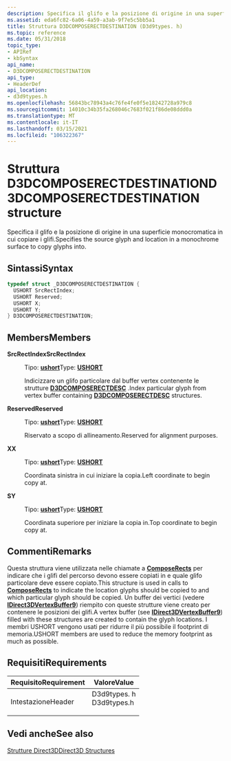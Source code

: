 ```yaml
---
description: Specifica il glifo e la posizione di origine in una superficie monocromatica in cui copiare i glifi.
ms.assetid: eda6fc82-6a06-4a59-a3ab-9f7e5c5bb5a1
title: Struttura D3DCOMPOSERECTDESTINATION (D3d9types. h)
ms.topic: reference
ms.date: 05/31/2018
topic_type:
- APIRef
- kbSyntax
api_name:
- D3DCOMPOSERECTDESTINATION
api_type:
- HeaderDef
api_location:
- d3d9types.h
ms.openlocfilehash: 56843bc78943a4c76fe4fe0f5e18242728a979c8
ms.sourcegitcommit: 14010c34b35fa268046c7683f021f86de08ddd0a
ms.translationtype: MT
ms.contentlocale: it-IT
ms.lasthandoff: 03/15/2021
ms.locfileid: "106322367"
---
```

# <a name="d3dcomposerectdestination-structure"></a><span data-ttu-id="fc6db-103">Struttura D3DCOMPOSERECTDESTINATION</span><span class="sxs-lookup"><span data-stu-id="fc6db-103">D3DCOMPOSERECTDESTINATION structure</span></span>

<span data-ttu-id="fc6db-104">Specifica il glifo e la posizione di origine in una superficie monocromatica in cui copiare i glifi.</span><span class="sxs-lookup"><span data-stu-id="fc6db-104">Specifies the source glyph and location in a monochrome surface to copy glyphs into.</span></span>

## <a name="syntax"></a><span data-ttu-id="fc6db-105">Sintassi</span><span class="sxs-lookup"><span data-stu-id="fc6db-105">Syntax</span></span>


```C++
typedef struct _D3DCOMPOSERECTDESTINATION {
  USHORT SrcRectIndex;
  USHORT Reserved;
  USHORT X;
  USHORT Y;
} D3DCOMPOSERECTDESTINATION;
```



## <a name="members"></a><span data-ttu-id="fc6db-106">Members</span><span class="sxs-lookup"><span data-stu-id="fc6db-106">Members</span></span>

<dl> <dt>

<span data-ttu-id="fc6db-107">**SrcRectIndex**</span><span class="sxs-lookup"><span data-stu-id="fc6db-107">**SrcRectIndex**</span></span>
</dt> <dd>

<span data-ttu-id="fc6db-108">Tipo: **[ **ushort**](../winprog/windows-data-types.md)**</span><span class="sxs-lookup"><span data-stu-id="fc6db-108">Type: **[**USHORT**](../winprog/windows-data-types.md)**</span></span>

</dd> <dd>

<span data-ttu-id="fc6db-109">Indicizzare un glifo particolare dal buffer vertex contenente le strutture [**D3DCOMPOSERECTDESC**](d3dcomposerectdesc.md) .</span><span class="sxs-lookup"><span data-stu-id="fc6db-109">Index particular glyph from vertex buffer containing [**D3DCOMPOSERECTDESC**](d3dcomposerectdesc.md) structures.</span></span>

</dd> <dt>

<span data-ttu-id="fc6db-110">**Reserved**</span><span class="sxs-lookup"><span data-stu-id="fc6db-110">**Reserved**</span></span>
</dt> <dd>

<span data-ttu-id="fc6db-111">Tipo: **[ **ushort**](../winprog/windows-data-types.md)**</span><span class="sxs-lookup"><span data-stu-id="fc6db-111">Type: **[**USHORT**](../winprog/windows-data-types.md)**</span></span>

</dd> <dd>

<span data-ttu-id="fc6db-112">Riservato a scopo di allineamento.</span><span class="sxs-lookup"><span data-stu-id="fc6db-112">Reserved for alignment purposes.</span></span>

</dd> <dt>

<span data-ttu-id="fc6db-113">**X**</span><span class="sxs-lookup"><span data-stu-id="fc6db-113">**X**</span></span>
</dt> <dd>

<span data-ttu-id="fc6db-114">Tipo: **[ **ushort**](../winprog/windows-data-types.md)**</span><span class="sxs-lookup"><span data-stu-id="fc6db-114">Type: **[**USHORT**](../winprog/windows-data-types.md)**</span></span>

</dd> <dd>

<span data-ttu-id="fc6db-115">Coordinata sinistra in cui iniziare la copia.</span><span class="sxs-lookup"><span data-stu-id="fc6db-115">Left coordinate to begin copy at.</span></span>

</dd> <dt>

<span data-ttu-id="fc6db-116">**S**</span><span class="sxs-lookup"><span data-stu-id="fc6db-116">**Y**</span></span>
</dt> <dd>

<span data-ttu-id="fc6db-117">Tipo: **[ **ushort**](../winprog/windows-data-types.md)**</span><span class="sxs-lookup"><span data-stu-id="fc6db-117">Type: **[**USHORT**](../winprog/windows-data-types.md)**</span></span>

</dd> <dd>

<span data-ttu-id="fc6db-118">Coordinata superiore per iniziare la copia in.</span><span class="sxs-lookup"><span data-stu-id="fc6db-118">Top coordinate to begin copy at.</span></span>

</dd> </dl>

## <a name="remarks"></a><span data-ttu-id="fc6db-119">Commenti</span><span class="sxs-lookup"><span data-stu-id="fc6db-119">Remarks</span></span>

<span data-ttu-id="fc6db-120">Questa struttura viene utilizzata nelle chiamate a [**ComposeRects**](/windows/desktop/api/d3d9/nf-d3d9-idirect3ddevice9ex-composerects) per indicare che i glifi del percorso devono essere copiati in e quale glifo particolare deve essere copiato.</span><span class="sxs-lookup"><span data-stu-id="fc6db-120">This structure is used in calls to [**ComposeRects**](/windows/desktop/api/d3d9/nf-d3d9-idirect3ddevice9ex-composerects) to indicate the location glyphs should be copied to and which particular glyph should be copied.</span></span> <span data-ttu-id="fc6db-121">Un buffer dei vertici (vedere [**IDirect3DVertexBuffer9**](/windows/win32/api/d3d9helper/nn-d3d9helper-idirect3dvertexbuffer9)) riempito con queste strutture viene creato per contenere le posizioni dei glifi.</span><span class="sxs-lookup"><span data-stu-id="fc6db-121">A vertex buffer (see [**IDirect3DVertexBuffer9**](/windows/win32/api/d3d9helper/nn-d3d9helper-idirect3dvertexbuffer9)) filled with these structures are created to contain the glyph locations.</span></span> <span data-ttu-id="fc6db-122">I membri USHORT vengono usati per ridurre il più possibile il footprint di memoria.</span><span class="sxs-lookup"><span data-stu-id="fc6db-122">USHORT members are used to reduce the memory footprint as much as possible.</span></span>

## <a name="requirements"></a><span data-ttu-id="fc6db-123">Requisiti</span><span class="sxs-lookup"><span data-stu-id="fc6db-123">Requirements</span></span>



| <span data-ttu-id="fc6db-124">Requisito</span><span class="sxs-lookup"><span data-stu-id="fc6db-124">Requirement</span></span> | <span data-ttu-id="fc6db-125">Valore</span><span class="sxs-lookup"><span data-stu-id="fc6db-125">Value</span></span> |
|-------------------|----------------------------------------------------------------------------------------|
| <span data-ttu-id="fc6db-126">Intestazione</span><span class="sxs-lookup"><span data-stu-id="fc6db-126">Header</span></span><br/> | <dl> <span data-ttu-id="fc6db-127"><dt>D3d9types. h</dt></span><span class="sxs-lookup"><span data-stu-id="fc6db-127"><dt>D3d9types.h</dt></span></span> </dl> |



## <a name="see-also"></a><span data-ttu-id="fc6db-128">Vedi anche</span><span class="sxs-lookup"><span data-stu-id="fc6db-128">See also</span></span>

<dl> <dt>

[<span data-ttu-id="fc6db-129">Strutture Direct3D</span><span class="sxs-lookup"><span data-stu-id="fc6db-129">Direct3D Structures</span></span>](dx9-graphics-reference-d3d-structures.md)
</dt> </dl>

 

 
